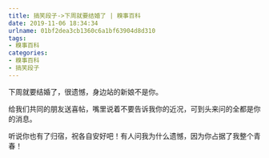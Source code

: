 ```yaml
---
title: 搞笑段子->下周就要结婚了 | 糗事百科
date: 2019-11-06 18:34:34
urlname: 01bf2dea3cb1360c6a1bf63904d8d310
tags: 
- 糗事百科
categories:
- 糗事百科
- 搞笑段子
---
```

下周就要结婚了，很遗憾，身边站的新娘不是你。

给我们共同的朋友送喜帖，嘴里说着不要告诉我你的近况，可到头来问的全都是你的消息。

听说你也有了归宿，祝各自安好吧！有人问我为什么遗憾，因为你占据了我整个青春！


